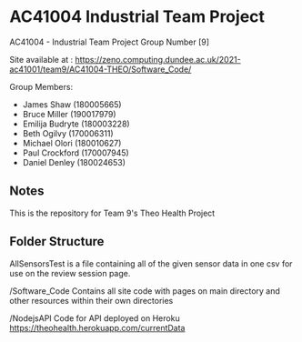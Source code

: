 # AC41004 Industrial Team Project
AC41004 - Industrial Team Project Group Number [9]

Site available at : https://zeno.computing.dundee.ac.uk/2021-ac41001/team9/AC41004-THEO/Software_Code/

Group Members:
- James Shaw (180005665)
- Bruce Miller (190017979)
- Emilija Budryte (180003228)
- Beth Ogilvy (170006311)
- Michael Olori (180010627)
- Paul Crockford (170007945)
- Daniel Denley (180024653)

## Notes
This is the repository for Team 9's Theo Health Project

## Folder Structure
AllSensorsTest is a file containing all of the given sensor data in one csv for use on the review session page.

/Software_Code 
Contains all site code with pages on main directory and other resources within their own directories

/NodejsAPI
Code for API deployed on Heroku https://theohealth.herokuapp.com/currentData
